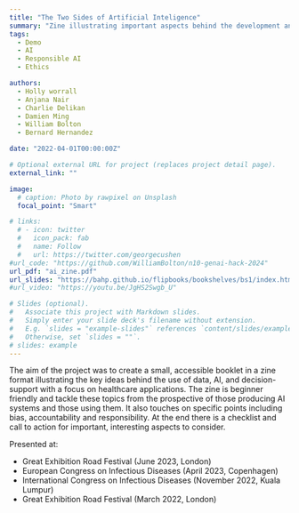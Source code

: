 ```yaml
---
title: "The Two Sides of Artificial Inteligence"
summary: "Zine illustrating important aspects behind the development and use of AI systems"
tags:
  - Demo
  - AI
  - Responsible AI
  - Ethics

authors:
  - Holly worrall
  - Anjana Nair
  - Charlie Delikan
  - Damien Ming
  - William Bolton
  - Bernard Hernandez

date: "2022-04-01T00:00:00Z"

# Optional external URL for project (replaces project detail page).
external_link: ""

image:
  # caption: Photo by rawpixel on Unsplash
  focal_point: "Smart"

# links:
  # - icon: twitter
  #   icon_pack: fab
  #   name: Follow
  #   url: https://twitter.com/georgecushen
#url_code: "https://github.com/WilliamBolton/n10-genai-hack-2024"
url_pdf: "ai_zine.pdf"
url_slides: "https://bahp.github.io/flipbooks/bookshelves/bs1/index.html"
#url_video: "https://youtu.be/JgHS2Swgb_U"

# Slides (optional).
#   Associate this project with Markdown slides.
#   Simply enter your slide deck's filename without extension.
#   E.g. `slides = "example-slides"` references `content/slides/example-slides.md`.
#   Otherwise, set `slides = ""`.
# slides: example
---
```


The aim of the project was to create a small, accessible booklet in a zine format illustrating the key ideas behind the use of data, AI, and decision-support with a focus on healthcare applications. The zine is beginner friendly and tackle these topics from the prospective of those producing AI systems and those using them. It also touches on specific points including bias, accountability and responsibility. At the end there is a checklist and call to action for important, interesting aspects to consider.

Presented at:

- Great Exhibition Road Festival (June 2023, London)
- European Congress on Infectious Diseases (April 2023, Copenhagen)
- International Congress on Infectious Diseases (November 2022, Kuala Lumpur)
- Great Exhibition Road Festival (March 2022, London)
